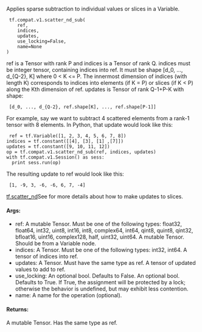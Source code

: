 Applies sparse subtraction to individual values or slices in a Variable.

```
 tf.compat.v1.scatter_nd_sub(
    ref,
    indices,
    updates,
    use_locking=False,
    name=None
)
```
ref is a Tensor with rank P and indices is a Tensor of rank Q.
indices must be integer tensor, containing indices into ref. It must be shape [d_0, ..., d_{Q-2}, K] where 0 < K <= P.
The innermost dimension of indices (with length K) corresponds to indices into elements (if K = P) or slices (if K < P) along the Kth dimension of ref.
updates is Tensor of rank Q-1+P-K with shape:

```
 [d_0, ..., d_{Q-2}, ref.shape[K], ..., ref.shape[P-1]]
```
For example, say we want to subtract 4 scattered elements from a rank-1 tensor with 8 elements. In Python, that update would look like this:

```
 ref = tf.Variable([1, 2, 3, 4, 5, 6, 7, 8])
indices = tf.constant([[4], [3], [1] ,[7]])
updates = tf.constant([9, 10, 11, 12])
op = tf.compat.v1.scatter_nd_sub(ref, indices, updates)
with tf.compat.v1.Session() as sess:
  print sess.run(op)
```
The resulting update to ref would look like this:

```
 [1, -9, 3, -6, -6, 6, 7, -4]
```
[tf.scatter_nd](https://tensorflow.google.cn/api_docs/python/tf/scatter_nd)See  for more details about how to make updates to slices.

#### Args:
- ref: A mutable Tensor. Must be one of the following types: float32, float64, int32, uint8, int16, int8, complex64, int64, qint8, quint8, qint32, bfloat16, uint16, complex128, half, uint32, uint64. A mutable Tensor. Should be from a Variable node.
- indices: A Tensor. Must be one of the following types: int32, int64. A tensor of indices into ref.
- updates: A Tensor. Must have the same type as ref. A tensor of updated values to add to ref.
- use_locking: An optional bool. Defaults to False. An optional bool. Defaults to True. If True, the assignment will be protected by a lock; otherwise the behavior is undefined, but may exhibit less contention.
- name: A name for the operation (optional).
#### Returns:
A mutable Tensor. Has the same type as ref.
